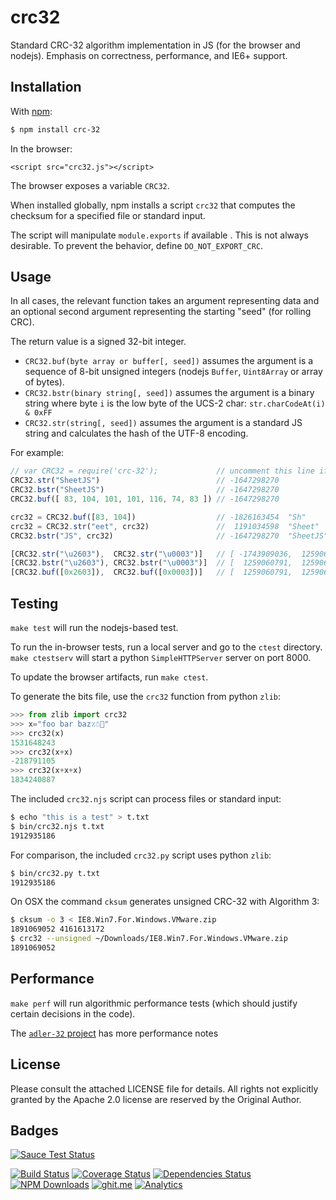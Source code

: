 # crc32

Standard CRC-32 algorithm implementation in JS \(for the browser and nodejs\). Emphasis on correctness, performance, and IE6+ support.

## Installation

With [npm](https://www.npmjs.org/package/crc-32):

```bash
$ npm install crc-32
```

In the browser:

```markup
<script src="crc32.js"></script>
```

The browser exposes a variable `CRC32`.

When installed globally, npm installs a script `crc32` that computes the checksum for a specified file or standard input.

The script will manipulate `module.exports` if available . This is not always desirable. To prevent the behavior, define `DO_NOT_EXPORT_CRC`.

## Usage

In all cases, the relevant function takes an argument representing data and an optional second argument representing the starting "seed" \(for rolling CRC\).

The return value is a signed 32-bit integer.

* `CRC32.buf(byte array or buffer[, seed])` assumes the argument is a sequence of 8-bit unsigned integers \(nodejs `Buffer`, `Uint8Array` or array of bytes\).
* `CRC32.bstr(binary string[, seed])` assumes the argument is a binary string where byte `i` is the low byte of the UCS-2 char: `str.charCodeAt(i) & 0xFF`
* `CRC32.str(string[, seed])` assumes the argument is a standard JS string and calculates the hash of the UTF-8 encoding.

For example:

```javascript
// var CRC32 = require('crc-32');             // uncomment this line if in node
CRC32.str("SheetJS")                          // -1647298270
CRC32.bstr("SheetJS")                         // -1647298270
CRC32.buf([ 83, 104, 101, 101, 116, 74, 83 ]) // -1647298270

crc32 = CRC32.buf([83, 104])                  // -1826163454  "Sh"
crc32 = CRC32.str("eet", crc32)               //  1191034598  "Sheet"
CRC32.bstr("JS", crc32)                       // -1647298270  "SheetJS"

[CRC32.str("\u2603"),  CRC32.str("\u0003")]   // [ -1743909036,  1259060791 ]
[CRC32.bstr("\u2603"), CRC32.bstr("\u0003")]  // [  1259060791,  1259060791 ]
[CRC32.buf([0x2603]),  CRC32.buf([0x0003])]   // [  1259060791,  1259060791 ]
```

## Testing

`make test` will run the nodejs-based test.

To run the in-browser tests, run a local server and go to the `ctest` directory. `make ctestserv` will start a python `SimpleHTTPServer` server on port 8000.

To update the browser artifacts, run `make ctest`.

To generate the bits file, use the `crc32` function from python `zlib`:

```python
>>> from zlib import crc32
>>> x="foo bar baz٪☃🍣"
>>> crc32(x)
1531648243
>>> crc32(x+x)
-218791105
>>> crc32(x+x+x)
1834240887
```

The included `crc32.njs` script can process files or standard input:

```bash
$ echo "this is a test" > t.txt
$ bin/crc32.njs t.txt
1912935186
```

For comparison, the included `crc32.py` script uses python `zlib`:

```bash
$ bin/crc32.py t.txt
1912935186
```

On OSX the command `cksum` generates unsigned CRC-32 with Algorithm 3:

```bash
$ cksum -o 3 < IE8.Win7.For.Windows.VMware.zip
1891069052 4161613172
$ crc32 --unsigned ~/Downloads/IE8.Win7.For.Windows.VMware.zip
1891069052
```

## Performance

`make perf` will run algorithmic performance tests \(which should justify certain decisions in the code\).

The [`adler-32` project](http://git.io/adler32) has more performance notes

## License

Please consult the attached LICENSE file for details. All rights not explicitly granted by the Apache 2.0 license are reserved by the Original Author.

## Badges

[![Sauce Test Status](https://saucelabs.com/browser-matrix/crc32.svg)](https://saucelabs.com/u/crc32)

[![Build Status](https://travis-ci.org/SheetJS/js-crc32.svg?branch=master)](https://travis-ci.org/SheetJS/js-crc32) [![Coverage Status](http://img.shields.io/coveralls/SheetJS/js-crc32/master.svg)](https://coveralls.io/r/SheetJS/js-crc32?branch=master) [![Dependencies Status](https://david-dm.org/sheetjs/js-crc32/status.svg)](https://david-dm.org/sheetjs/js-crc32) [![NPM Downloads](https://img.shields.io/npm/dt/crc-32.svg)](https://npmjs.org/package/crc-32) [![ghit.me](https://ghit.me/badge.svg?repo=sheetjs/js-xlsx)](https://ghit.me/repo/sheetjs/js-xlsx) [![Analytics](https://ga-beacon.appspot.com/UA-36810333-1/SheetJS/js-crc32?pixel)](https://github.com/SheetJS/js-crc32)

